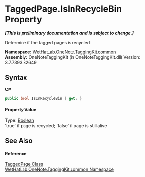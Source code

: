 # TaggedPage.IsInRecycleBin Property 
 _**\[This is preliminary documentation and is subject to change.\]**_

Determine if the tagged pages is recycled

**Namespace:**&nbsp;<a href="bcdbab9c-63d1-48a4-6937-af53fb8d9a55.md">WetHatLab.OneNote.TaggingKit.common</a><br />**Assembly:**&nbsp;OneNoteTaggingKit (in OneNoteTaggingKit.dll) Version: 3.7.7393.32649

## Syntax

**C#**<br />
``` C#
public bool IsInRecycleBin { get; }
```


#### Property Value
Type: <a href="http://msdn2.microsoft.com/en-us/library/a28wyd50" target="_blank">Boolean</a><br />'true' if page is recycled; 'false' if page is still alive

## See Also


#### Reference
<a href="8ece46e2-d9ee-9847-5b1f-0093ae8ed9c2.md">TaggedPage Class</a><br /><a href="bcdbab9c-63d1-48a4-6937-af53fb8d9a55.md">WetHatLab.OneNote.TaggingKit.common Namespace</a><br />